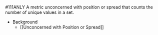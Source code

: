#111ANLY 
A metric unconcerned with position or spread that counts the number of unique values in a set.

 * Background
	 * [[Unconcerned with Position or Spread]]